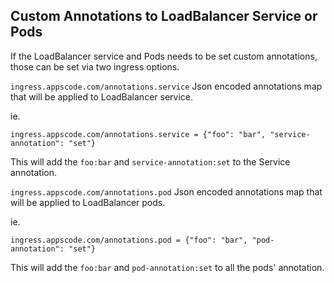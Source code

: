 ## Custom Annotations to LoadBalancer Service or Pods

If the LoadBalancer service and Pods needs to be set custom annotations, those can be
set via two ingress options.

`ingress.appscode.com/annotations.service`
Json encoded annotations map that will be applied to LoadBalancer service.

ie.
```
ingress.appscode.com/annotations.service = {"foo": "bar", "service-annotation": "set"}
```
This will add the `foo:bar` and `service-annotation:set` to the Service annotation.


`ingress.appscode.com/annotations.pod`
Json encoded annotations map that will be applied to LoadBalancer pods.

ie.
```
ingress.appscode.com/annotations.pod = {"foo": "bar", "pod-annotation": "set"}
```
This will add the `foo:bar` and `pod-annotation:set` to all the pods' annotation.
